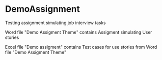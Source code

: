 # DemoAssignment
Testing assignment simulating job interview tasks

Word file "Demo Assigment Theme" contains Assigment simulating User stories


Excel file "Demo assigment" contains Test cases for use stories from Word file "Demo Assigment Theme"
